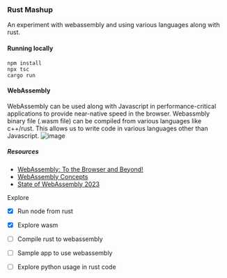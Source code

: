 ### Rust Mashup

An experiment with webassembly and using various languages along with rust.

#### Running locally
```
npm install
npx tsc
cargo run
```

#### WebAssembly
WebAssembly can be used along with Javascript in performance-critical applications to provide near-native speed in the browser.
Webassmbly binary file (.wasm file) can be compiled from various languages like c++/rust. This allows us to write code in various languages other than Javascript.
![image](https://github.com/vemarun/rust-mashup/assets/25810241/ad708461-6f5b-4a4e-ab3b-eb4b2e2b73f3)

##### Resources
- [WebAssembly: To the Browser and Beyond!](https://www.youtube.com/watch?v=Z6ZhIA8i_8g)
- [WebAssembly Concepts](https://developer.mozilla.org/en-US/docs/WebAssembly/Concepts)
- [State of WebAssembly 2023](https://www.cncf.io/wp-content/uploads/2023/09/The-State-of-WebAssembly-2023.pdf)



Explore
- [x] Run node from rust
- [x] Explore wasm
- [ ] Compile rust to webassembly
- [ ] Sample app to use webassembly
- [ ] Explore python usage in rust code 

